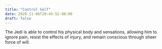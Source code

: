 ```yaml
---
title: "Control Self"
date: 2020-11-06T20:45:52-08:00
draft: false
---
```


The Jedi is able to control his physical body and sensations, allowing him to ignore pain, resist the effects of injury, and remain conscious through sheer force of will.
